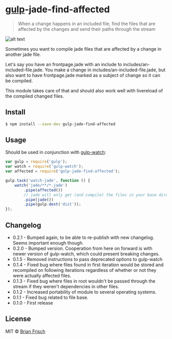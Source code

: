 # [gulp](http://gulpjs.com)-jade-find-affected

> When a change happens in an included file, find the files that are affected by the changes and send their paths through the stream

![alt text](https://raw.githubusercontent.com/teltploek/gulp-jade-find-affected/master/docs/demo.gif "Demo")

Sometimes you want to compile jade files that are affected by a change in another jade file.

Let's say you have an frontpage.jade with an include to includes/an-included-file.jade. You make a change in includes/an-included-file.jade, but also want to have frontpage.jade marked as a subject of change so it can be compiled.

This module takes care of that and should also work well with livereload of the compiled changed files.

## Install

```sh
$ npm install --save-dev gulp-jade-find-affected
```


## Usage

Should be used in conjunction with [gulp-watch](https://www.npmjs.org/package/gulp-watch):

```js
var gulp = require('gulp');
var watch = require('gulp-watch');
var affected = require('gulp-jade-find-affected');

gulp.task('watch-jade', function () {
	watch('jade/**/*.jade')
		.pipe(affected())
		// jade will only get (and compile) the files in your base directory which have been affected by the changed file
		.pipe(jade())
		.pipe(gulp.dest('dist'));
});
```
## Changelog

* 0.2.1 - Bumped again, to be able to re-publish with new changelog. Seems important enough though.
* 0.2.0 - Bumped version. Cooperation from here on forward is with newer version of gulp-watch, which could present breaking changes.
* 0.1.5 - Removed instructions to pass deprecated options to gulp-watch
* 0.1.4 - Fixed bug where files found in first iteration would be stored and recompiled on following iterations regardless of whether or not they were actually affected files.
* 0.1.3 - Fixed bug where files in root wouldn't be passed through the stream if they weren't dependencies in other files.
* 0.1.2 - Increased portability of module to several operating systems.
* 0.1.1 - Fixed bug related to file base.
* 0.1.0 - First release

## License

MIT © [Brian Frisch](http://github.com/teltploek)